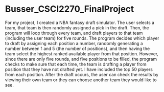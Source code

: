 # Busser_CSCI2270_FinalProject
For my project, I created a NBA fantasy draft simulator. The user selects a team, that team is then randomly assigned a pick in the draft. Then, the program will loop through every team, and draft players to that team (including the user team) for five rounds. The program decides which player to draft by assigning each position a number, randomly generating a number between 1 and 5 (the number of positions), and then having the team select the highest ranked available player from that position. However, since there are only five rounds, and five positions to be filled, the program checks to make sure that each time, the team is drafting a player from position that they have not drafted yet. I have included the top 50 players from each position. After the draft occurs, the user can check the results by viewing their own team or they can choose another team they would like to see. 
